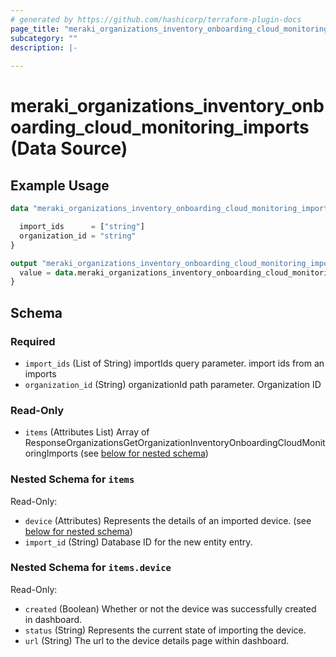```yaml
---
# generated by https://github.com/hashicorp/terraform-plugin-docs
page_title: "meraki_organizations_inventory_onboarding_cloud_monitoring_imports Data Source - terraform-provider-meraki"
subcategory: ""
description: |-
  
---
```


# meraki_organizations_inventory_onboarding_cloud_monitoring_imports (Data Source)



## Example Usage

```terraform
data "meraki_organizations_inventory_onboarding_cloud_monitoring_imports" "example" {

  import_ids      = ["string"]
  organization_id = "string"
}

output "meraki_organizations_inventory_onboarding_cloud_monitoring_imports_example" {
  value = data.meraki_organizations_inventory_onboarding_cloud_monitoring_imports.example.items
}
```

<!-- schema generated by tfplugindocs -->
## Schema

### Required

- `import_ids` (List of String) importIds query parameter. import ids from an imports
- `organization_id` (String) organizationId path parameter. Organization ID

### Read-Only

- `items` (Attributes List) Array of ResponseOrganizationsGetOrganizationInventoryOnboardingCloudMonitoringImports (see [below for nested schema](#nestedatt--items))

<a id="nestedatt--items"></a>
### Nested Schema for `items`

Read-Only:

- `device` (Attributes) Represents the details of an imported device. (see [below for nested schema](#nestedatt--items--device))
- `import_id` (String) Database ID for the new entity entry.

<a id="nestedatt--items--device"></a>
### Nested Schema for `items.device`

Read-Only:

- `created` (Boolean) Whether or not the device was successfully created in dashboard.
- `status` (String) Represents the current state of importing the device.
- `url` (String) The url to the device details page within dashboard.

